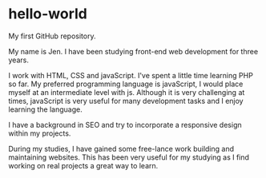 # hello-world
My first GitHub repository. 

My name is Jen. I have been studying front-end web development for three years. 

I work with HTML, CSS and javaScript. I've spent a little time learning PHP so far. My preferred programming language is javaScript, I would place myself at an intermediate level with js. Although it is very challenging at times, javaScript is very useful for many development tasks and I enjoy learning the language. 

I have a background in SEO and try to incorporate a responsive design within my projects. 

During my studies, I have gained some free-lance work building and maintaining websites. This has been very useful for my studying as I find working on real projects a great way to learn. 
